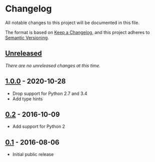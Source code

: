 # Changelog

All notable changes to this project will be documented in this file.

The format is based on [Keep a Changelog](https://keepachangelog.com/en/1.0.0/), and this
project adheres to [Semantic Versioning](https://semver.org/spec/v2.0.0.html).

## [Unreleased]

_There are no unreleased changes at this time._

## [1.0.0] - 2020-10-28

* Drop support for Python 2.7 and 3.4
* Add type hints

## [0.2] - 2016-10-09

* Add support for Python 2

## [0.1] - 2016-08-06

* Initial public release

[Unreleased]: https://github.com/bbc2/shuffled/compare/1.0.0...master
[1.0.0]: https://github.com/bbc2/shuffled/compare/v0.2...1.0.0
[0.2]: https://github.com/bbc2/shuffled/compare/v0.1...v0.2
[0.1]: https://github.com/bbc2/shuffled/tree/v0.1
